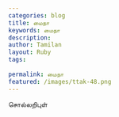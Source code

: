 ```yaml
---
categories: blog
title: மைநா
keywords: மைநா
description: 
author: Tamilan
layout: Ruby
tags: 
 
permalink: மைநா
featured: /images/ttak-48.png
---
```

  
சொல்லறிபுள்  
